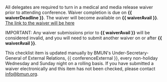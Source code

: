 All delegates are required to turn in a medical and media release waiver prior to attending conference.  Waiver completion is due on **{{ waiverDeadline }}**. The waiver will become available on **{{ waiverAvail }}**. <a href="{{ waiverLink }}" target="_blank"> The link to the waiver will be here </a>

IMPORTANT: Any waiver submissions prior to **{{ waiverAvail }}** will be considered invalid, and you will need to submit another waiver on or after **{{ waiverAvail }}**.

This checklist item is updated manually by BMUN's Under-Secretary-General of External Relations, {{ conferenceExternal }}, every non-holiday Wednesday and Sunday night on a rolling basis. If you have submitted a waiver electronically and this item has not been checked, please contact info@bmun.org.